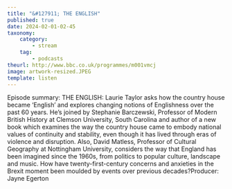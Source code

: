 ```yaml
---
title: "&#127911; THE ENGLISH"
published: true
date: 2024-02-01-02-45
taxonomy:
    category:
        - stream
    tag:
        - podcasts
theurl: http://www.bbc.co.uk/programmes/m001vmcj
image: artwork-resized.JPEG
template: listen
---
```


Episode summary: THE ENGLISH: Laurie Taylor asks how the country house became &lsquo;English&rsquo; and explores changing notions of Englishness over the past 60 years. He&rsquo;s joined by Stephanie Barczewski, Professor of Modern British History at Clemson University, South Carolina and author of a new book which examines the way the country house came to embody national values of continuity and stability, even though it has lived through eras of violence and disruption. Also, David Matless, Professor of Cultural Geography at Nottingham University, considers the way that England has been imagined since the 1960s, from politics to popular culture, landscape and music. How have twenty-first-century concerns and anxieties in the Brexit moment been moulded by events over previous decades?Producer: Jayne Egerton
